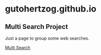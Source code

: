 # gutohertzog.github.io

## Multi Search Project

Just a page to group some web searches.

<a href="https://gutohertzog.github.io/">Multi Search</a>
